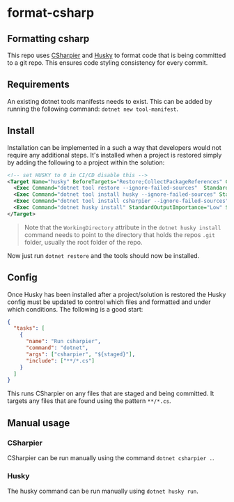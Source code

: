 # format-csharp

## Formatting csharp
This repo uses [CSharpier](https://github.com/belav/csharpier) and [Husky](https://www.nuget.org/packages/Husky/) to format code that is being committed to a git repo. This ensures code styling consistency for every commit.

## Requirements
An existing dotnet tools manifests needs to exist. This can be added by running the following command: 
`dotnet new tool-manifest`.

## Install
Installation can be implemented in a such a way that developers would not require any additional steps. It's installed when a project is restored simply by adding the following to a project within the solution:

```xml
<!-- set HUSKY to 0 in CI/CD disable this -->
<Target Name="husky" BeforeTargets="Restore;CollectPackageReferences" Condition="'$(HUSKY)' != 0">
  <Exec Command="dotnet tool restore --ignore-failed-sources"  StandardOutputImportance="Low" StandardErrorImportance="High"/>
  <Exec Command="dotnet tool install husky --ignore-failed-sources" StandardOutputImportance="Low" StandardErrorImportance="High" WorkingDirectory="./" />
  <Exec Command="dotnet tool install csharpier --ignore-failed-sources" StandardOutputImportance="Low" StandardErrorImportance="High" WorkingDirectory="./" />
  <Exec Command="dotnet husky install" StandardOutputImportance="Low" StandardErrorImportance="High" WorkingDirectory="./" />
</Target>
```

> Note that the `WorkingDirectory` attribute in the `dotnet husky install` command needs to point to the directory that holds the repos `.git` folder, usually the root folder of the repo.

Now just run `dotnet restore` and the tools should now be installed.

## Config
Once Husky has been installed after a project/solution is restored the Husky config must be updated to control which files and formatted and under which conditions. The following is a good start:

```json
{
  "tasks": [
    {
      "name": "Run csharpier",
      "command": "dotnet",
      "args": ["csharpier", "${staged}"],
      "include": ["**/*.cs"]
    }
  ]
}

```

This runs CSharpier on any files that are staged and being committed. It targets any files that are found using the pattern `**/*.cs`.

## Manual usage
### CSharpier
CSharpier can be run manually using the command `dotnet csharpier .`.

### Husky
The husky command can be run manually using `dotnet husky run`.